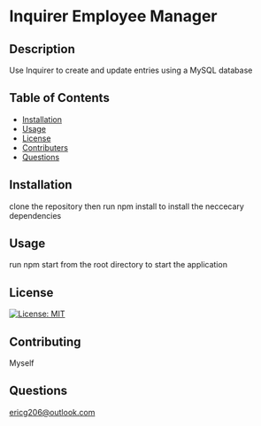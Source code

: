 # Inquirer Employee Manager
    
## Description

Use Inquirer to create and update entries using a MySQL database

## Table of Contents

* [Installation](#installation)
* [Usage](#usage)
* [License](#license)
* [Contributers](#contributers)
* [Questions](#questions)
        

## Installation

clone the repository then run npm install to install the neccecary dependencies

## Usage

run npm start from the root directory to start the application

## License

[![License: MIT](https://img.shields.io/badge/License-MIT-yellow.svg)](https://opensource.org/licenses/MIT)

## Contributing

Myself

## Questions

ericg206@outlook.com
    